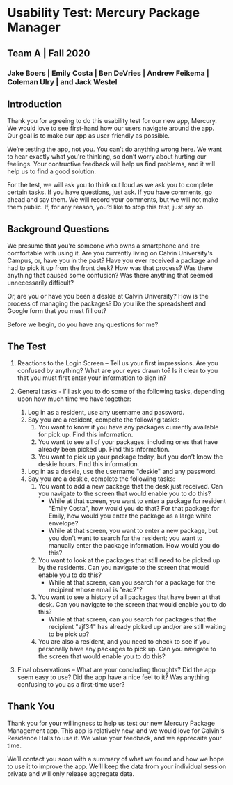 # Usability Test: Mercury Package Manager
## Team A | Fall 2020
### Jake Boers | Emily Costa | Ben DeVries | Andrew Feikema | Coleman Ulry | and Jack Westel

## Introduction
Thank you for agreeing to do this usability test for our new app, Mercury. We would love to see first-hand how our users navigate around the app. Our goal is to make our app as user-friendly as possible.

We’re testing the app, not you. You can’t do anything wrong here. We want to hear exactly what you're thinking, so don’t worry about hurting our feelings. Your contructive feedback will help us find problems, and it will help us to find a good solution.

For the test, we will ask you to think out loud as we ask you to complete certain tasks. If you have questions, just ask. If you have comments, go ahead and say them. We will record your comments, but we will not make them public. If, for any reason, you’d like to stop this test, just say so.

## Background Questions
We presume that you’re someone who owns a smartphone and are comfortable with using it. Are you currently living on Calvin University's Campus, or, have you in the past? Have you ever received a package and had to pick it up from the front desk? How was that process? Was there anything that caused some confusion? Was there anything that seemed unnecessarily difficult?

Or, are you or have you been a deskie at Calvin University? How is the process of managing the packages? Do you like the spreadsheet and Google form that you must fill out?

Before we begin, do you have any questions for me?

## The Test
1. Reactions to the Login Screen – Tell us your first impressions. Are you confused by anything? What are your eyes drawn to? Is it clear to you that you must first enter your information to sign in?

2. General tasks - I’ll ask you to do some of the following tasks, depending upon how much time we have together:

    1. Log in as a resident, use any username and password.
    2. Say you are a resident, compelte the following tasks:
        1. You want to know if you have any packages currently available for pick up. Find this information.
        2. You want to see all of your packages, including ones that have already been picked up. Find this information.
        3. You want to pick up your package today, but you don’t know the deskie hours. Find this information.
    3. Log in as a deskie, use the username "deskie" and any password.
    4. Say you are a deskie, complete the following tasks:
        1. You want to add a new package that the desk just received. Can you navigate to the screen that would enable you to do this?
            - While at that screen, you want to enter a package for resident "Emily Costa", how would you do that? For that package for Emily, how would you enter the package as a large white envelope?
            - While at that screen, you want to enter a new package, but you don't want to search for the resident; you want to manually enter the package information. How would you do this?
        2. You want to look at the packages that still need to be picked up by the residents. Can you navigate to the screen that would enable you to do this?
            - While at that screen, can you search for a package for the recipient whose email is "eac2"?
        3. You want to see a history of all packages that have been at that desk. Can you navigate to the screen that would enable you to do this?
            - While at that screen, can you search for packages that the recipient "ajf34" has already picked up and/or are still waiting to be pick up?
        4. You are also a resident, and you need to check to see if you personally have any packages to pick up. Can you navigate to the screen that would enable you to do this?


3. Final observations – What are your concluding thoughts? Did the app seem easy to use? Did the app have a nice feel to it? Was anything confusing to you as a first-time user?

## Thank You
Thank you for your willingness to help us test our new Mercury Package Management app. This app is relatively new, and we would love for Calvin's Residence Halls to use it. We value your feedback, and we apprecaite your time.

We’ll contact you soon with a summary of what we found and how we hope to use it to improve the app. We’ll keep the data from your individual session private and will only release aggregate data.
